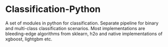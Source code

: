 # Classification-Python

A set of modules in python for classification. Separate pipeline for binary and multi-class classification scenarios. Most implementations are bleeding-edge algorithms from sklearn, h2o and native implementations of xgboost, lightgbm etc.
